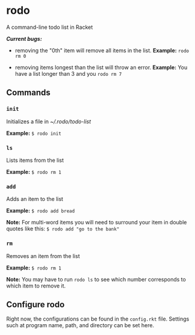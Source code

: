 # rodo
A command-line todo list in Racket

***Current bugs:***

* removing the "0th" item will remove all items in the list. **Example:** `rodo rm 0`

* removing items longest than the list will throw an error. **Example:** You have a list longer than 3 and you `rodo rm 7`

## Commands

### `init`
Initializes a file in *~/.rodo/todo-list*

**Example:** 
`$ rodo init`

### `ls`
Lists items from the list
	
 **Example:** 
`$ rodo rm 1`

### `add`
Adds an item to the list

**Example:** 
`$ rodo add bread`

**Note:** 
For multi-word items you will need to surround your item in double quotes like this:
`$ rodo add "go to the bank"`

### `rm`
Removes an item from the list
	
**Example:** 
`$ rodo rm 1`

**Note:** 
You may have to run `rodo ls` to see which number corresponds to which item to remove it.

## Configure rodo
Right now, the configurations can be found in the `config.rkt` file. Settings such at program name, path, and directory can be set here.
